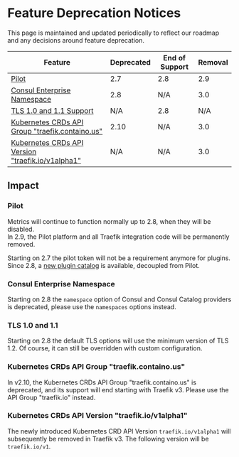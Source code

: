 # Feature Deprecation Notices

This page is maintained and updated periodically to reflect our roadmap and any decisions around feature deprecation.

| Feature                                                                                             | Deprecated | End of Support | Removal |
|-----------------------------------------------------------------------------------------------------|------------|----------------|---------|
| [Pilot](#pilot)                                                                                     | 2.7        | 2.8            | 2.9     |
| [Consul Enterprise Namespace](#consul-enterprise-namespace)                                         | 2.8        | N/A            | 3.0     |
| [TLS 1.0 and 1.1 Support](#tls-10-and-11)                                                           | N/A        | 2.8            | N/A     |
| [Kubernetes CRDs API Group "traefik.containo.us"](#kubernetes-crds-api-group-traefikcontainous)     | 2.10       | N/A            | 3.0     |
| [Kubernetes CRDs API Version "traefik.io/v1alpha1"](#kubernetes-crds-api-version-traefikiov1alpha1) | N/A        | N/A            | 3.0     |

## Impact

### Pilot

Metrics will continue to function normally up to 2.8, when they will be disabled.  
In 2.9, the Pilot platform and all Traefik integration code will be permanently removed.

Starting on 2.7 the pilot token will not be a requirement anymore for plugins.  
Since 2.8, a [new plugin catalog](https://plugins.traefik.io) is available, decoupled from Pilot.

### Consul Enterprise Namespace

Starting on 2.8 the `namespace` option of Consul and Consul Catalog providers is deprecated, 
please use the `namespaces` options instead.  

### TLS 1.0 and 1.1

Starting on 2.8 the default TLS options will use the minimum version of TLS 1.2. Of course, it can still be overridden with custom configuration.  

### Kubernetes CRDs API Group "traefik.containo.us"

In v2.10, the Kubernetes CRDs API Group "traefik.containo.us" is deprecated, and its support will end starting with Traefik v3. Please use the API Group "traefik.io" instead.

### Kubernetes CRDs API Version "traefik.io/v1alpha1"

The newly introduced Kubernetes CRD API Version `traefik.io/v1alpha1` will subsequently be removed in Traefik v3. The following version will be `traefik.io/v1`.
